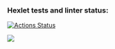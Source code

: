 ### Hexlet tests and linter status:
[![Actions Status](https://github.com/YaroslavBorshevsky812/java-project-61/actions/workflows/hexlet-check.yml/badge.svg)](https://github.com/YaroslavBorshevsky812/java-project-61/actions)

<img src="https://api.codeclimate.com/v1/badges/844dc0ebe6536b20d80b/maintainability" />
